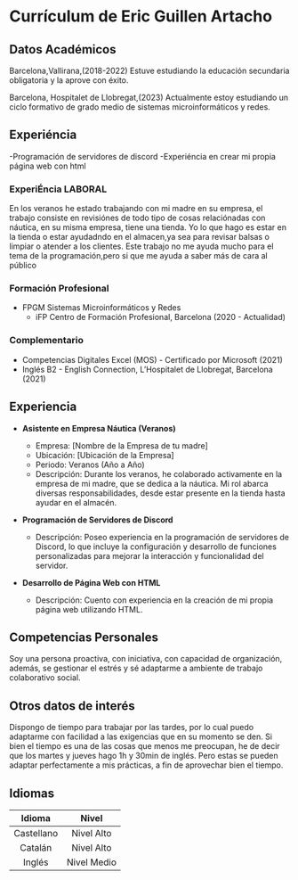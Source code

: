 # Currículum de Eric Guillen Artacho

## Datos Académicos
Barcelona,Vallirana,(2018-2022)
Estuve estudiando la educación secundaria obligatoria y la aprove con éxito.

Barcelona, Hospitalet de Llobregat,(2023)
Actualmente estoy estudiando un ciclo formativo de grado medio de sistemas microinformáticos y redes.
## Experiéncia
-Programación de servidores de discord
-Experiéncia en crear mi propia página web con html

### ExperiÉncia LABORAL
En los veranos he  estado trabajando con mi madre en su empresa, el trabajo consiste en revisiónes de todo tipo de cosas relaciónadas con náutica, en su misma empresa, tiene una tienda.
Yo lo que hago es estar en la tienda o estar ayudadndo en el almacen,ya sea para revisar balsas o limpiar o atender a los clientes.
Este trabajo no me ayuda mucho para el tema de la programación,pero si que me ayuda a saber más de cara al público

### Formación Profesional
- FPGM Sistemas Microinformáticos y Redes
  - iFP Centro de Formación Profesional, Barcelona (2020 - Actualidad)

### Complementario
- Competencias Digitales Excel (MOS) - Certificado por Microsoft (2021)
- Inglés B2 - English Connection, L’Hospitalet de Llobregat, Barcelona (2021)

## Experiencia
- **Asistente en Empresa Náutica (Veranos)**
  - Empresa: [Nombre de la Empresa de tu madre]
  - Ubicación: [Ubicación de la Empresa]
  - Periodo: Veranos (Año a Año)
  - Descripción: Durante los veranos, he colaborado activamente en la empresa de mi madre, que se dedica a la náutica. Mi rol abarca diversas responsabilidades, desde estar presente en la tienda hasta ayudar en el almacén.

- **Programación de Servidores de Discord**
  - Descripción: Poseo experiencia en la programación de servidores de Discord, lo que incluye la configuración y desarrollo de funciones personalizadas para mejorar la interacción y funcionalidad del servidor.

- **Desarrollo de Página Web con HTML**
  - Descripción: Cuento con experiencia en la creación de mi propia página web utilizando HTML.

## Competencias Personales
Soy una persona proactiva, con iniciativa, con capacidad de organización, además, se gestionar el estrés y sé adaptarme a ambiente de trabajo colaborativo social.

## Otros datos de interés
Dispongo de tiempo para trabajar por las tardes, por lo cual puedo adaptarme con facilidad a las exigencias que en su momento se den. Si bien el tiempo es una de las cosas que menos me preocupan, he de decir que los martes y jueves hago 1h y 30min de inglés. Pero estas se pueden adaptar perfectamente a mis prácticas, a fin de aprovechar bien el tiempo.

## Idiomas
| Idioma      | Nivel       |
|:-----------:|:-----------:|
| Castellano  | Nivel Alto  |
| Catalán     | Nivel Alto  |
| Inglés      | Nivel Medio |

